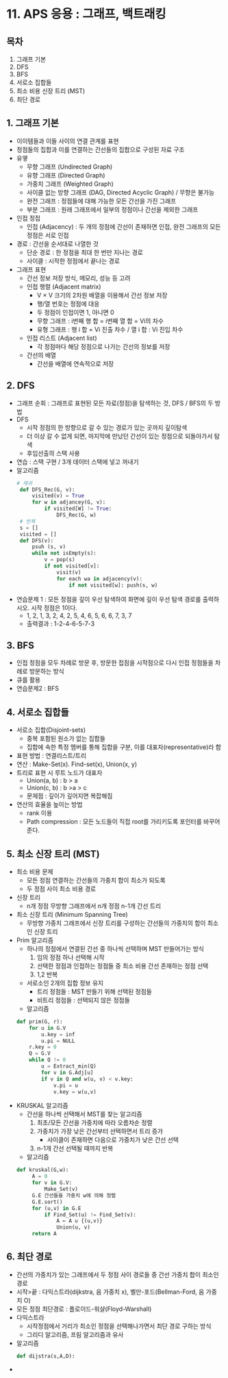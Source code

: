 # 11. APS 응용 : 그래프, 백트래킹

## 목차

1. 그래프 기본
2. DFS
3. BFS
4. 서로소 집합들
5. 최소 비용 신장 트리 (MST)
6. 최단 경로

## 1. 그래프 기본
- 이이템들과 이들 사이의 연결 관계를 표현
- 정점들의 집합과 이를 연결하는 간선들의 집합으로 구성된 자료 구조
- 유옇
	- 무향 그래프 (Undirected Graph)
	- 유향 그래프 (Directed Graph)
	- 가중치 그래프 (Weighted Graph)
	- 사이클 없는 방향 그래프 (DAG, Directed Acyclic Graph) / 무향은 불가능
	- 완전 그래프 : 정점들에 대해 가능한 모든 간선을 가진 그래프
	- 부분 그래프 : 원래 그래프에서 일부의 정점이나 간선을 제외한 그래프
- 인접 정접
	- 인접 (Adjacency) : 두 개의 정점에 간선이 존재하면 인접, 완전 그래프의 모든 정점은 서로 인접
- 경로 :  간선을 순서대로 나열한 것
	- 단순 경로 : 한 정점을 최대 한 번만 지나는 경로
	- 사이클 : 시작한 정점에서 끝나는 경로
- 그래프 표현
	- 간선 정보 저장 방식, 메모리, 성능 등 고려
	- 인접 행렬 (Adjacent matrix)
		- V × V 크기의 2차원 배열을 이용해서 간선 정보 저장
		- 행/열 번호는 정점에 대응
		- 두 정점이 인접이면 1, 아니면 0
		- 무향 그래프 : i번째 행 합 = i번째 열 합 = Vi의 차수
		- 유형 그래프 : 행 i 합 = Vi 진출 차수 / 열 i 합 : Vi 진입 차수
	- 인접 리스트 (Adjacent list)
		- 각 정점마다 해당 정점으로 나가는 간선의 정보를 저장
	- 간선의 배열
		- 간선을 배열에 연속적으로 저장

## 2. DFS
- 그래프 순회 : 그래프로 표현된 모든 자료(정점)을 탐색하는 것, DFS / BFS의 두 방법
- DFS
	- 시작 정점의 한 방향으로 갈 수 있는 경로가 있는 곳까지 깊이탐색
	- 더 이상 갈 수 없게 되면, 마지막에 만났던 간선이 있는 정점으로 되돌아가서 탐색
	- 후입선출의 스택 사용
- 연습 : 스택 구현 / 3개 데이터 스택에 넣고 꺼내기
- 알고리즘
    ```python
    # 재귀
	 def DFS_Rec(G, v):
		 visited(v) = True
		 for w in adjancey(G, v):
			 if visited[W] != True:
				 DFS_Rec(G, w)
	 # 반복
	 s = []
	 visited = []
	 def DFS(v):
		 psuh (s, v)
		 while not isEmpty(s):
			 v = pop(s)
			 if not visited[v]:
				 visit(v)
				 for each wa in adjacency(v):
					 if not visited[w]: push(s, w)
    ```
- 연습문제 1 : 모든 정점을 깊이 우선 탐색하여 화면에 깊이 우선 탐색 경로를 출력하시오. 시작 정점은 1이다.
	- 1, 2, 1, 3, 2, 4, 2, 5, 4, 6, 5, 6, 6, 7, 3, 7
	- 출력결과 : 1-2-4-6-5-7-3

## 3. BFS
- 인접 정점을 모두 차례로 방문 후, 방문한 접점을 시작점으로 다시 인접 정점들을 차례로 방문하는 방식
- 큐를 활용
- 연습문제2 : BFS

## 4. 서로소 집합들
- 서로소 집합(Disjoint-sets)
	- 중복 포함된 원소가 없는 집합들
	- 집합에 속한 특정 멤버를 통해 집합을 구분, 이를 대표자(representative)라 함
- 표현 방법 : 연결리스트/트리
- 연산 : Make-Set(x). Find-set(x), Union(x, y)
- 트리로 표현 시 루트 노드가 대표자
	- Union(a, b) : b > a
	- Union(c, b) : b >a > c
	- 문제점 : 깊이가 깊어지면 복잡해짐
- 연산의 효율을 높이는 방법
	- rank 이용
	- Path compression : 모든 노드들이 직접 root를 가리키도록 포인터를 바꾸어준다.



## 5. 최소 신장 트리 (MST)
- 최소 비용 문제
	- 모든 정점 연결하는 간선들의 가중치 합이 최소가 되도록
	- 두 정점 사이 최소 비용 경로
- 신장 트리
	- n개 정점 무방향 그래프에서 n개 정점 n-1개 간선 트리
- 최소 신장 트리 (Minimum Spanning Tree)
	- 무방향 가중치 그래프에서 신장 트리를 구성하는 간선들의 가중치의 합이 최소인 신장 트리
- Prim 알고리즘
	- 하나의 정점에서 연결된 간선 중 하나씩 선택하며 MST 만들어가는 방식
		1. 임의 정점 하나 선택해 시작
		2. 선택한 정점과 인접하는 정점들 중 최소 비용 간선 존재하는 정점 선택
		3. 1,2 반복
	- 서로소인 2개의 집합 정보 유지
		- 트리 정점들 : MST 만들기 위해 선택된 정점들
		- 비트리 정점들 : 선택되지 않은 정점들
	- 알고리즘
	```python
	def prim(G, r):
		for u in G.V
			u.key = inf
			u.pi = NULL
		r.key = 0
		Q = G.V
		while Q != 0
			u = Extract_min(Q)
			for v in G.Adj[u]
			if v in Q and w(u, v) < v.key:
				v.pi = u
				v.key = w(u,v)
	```
- KRUSKAL 알고리즘
	- 간선을 하나씩 선택해서 MST를 찾는 알고리즘
		1. 최초/모든 간선을 가중치에 따라 오름차순 정렬
		2. 가중치가 가장 낮은 간선부터 선택하면서 트리 증가
			- 사이클이 존재하면 다음으로 가중치가 낮은 간선 선택
		3. n-1개 간선 선택될 때까지 반복
	- 알고리즘
	```python
	def kruskal(G,w):
		 A = 0
		 for v in G.V:
			 Make_Set(v)
		 G.E 간선들을 가중치 w에 의해 정렬
		 G.E.sort()
		 for (u,v) in G.E
			 if Find_Set(u) != Find_Set(v):
				 A ← A ∪ {(u,v)}
				 Union(u, v)
		 return A
	```

## 6. 최단 경로
- 간선의 가중치가 있는 그래프에서 두 정점 사이 경로들 중 간선 가중치 합이 최소인 경로
- 시작>끝 : 다익스트라(dijkstra, 음 가중치 x), 벨만-포드(Bellman-Ford, 음 가중치 O)
- 모든 정점 최단경로 : 플로이드-워샬(Floyd-Warshall)
- 다익스트라
	- 시작정점에서 거리가 최소인 정점을 선택해나가면서 최단 경로 구하는 방식
	- 그리디 알고리즘, 프림 알고리즘과 유사
- 알고리즘
	```python
	def dijstra(s,A,D):
	
	```
- 